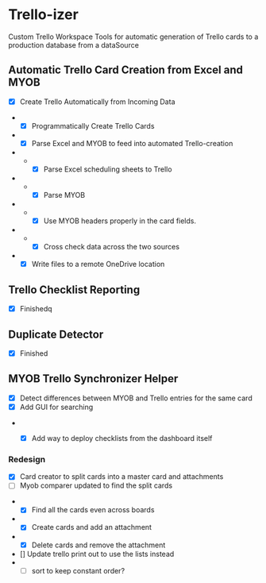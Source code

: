 # Trello-izer

Custom Trello Workspace Tools for automatic generation of Trello cards to a production database from a dataSource

## Automatic Trello Card Creation from Excel and MYOB

- [x] Create Trello Automatically from Incoming Data
- - [x] Programmatically Create Trello Cards
- - [x] Parse Excel and MYOB to feed into automated Trello-creation
- - - [x] Parse Excel scheduling sheets to Trello
- - - [x] Parse MYOB
- - - [x] Use MYOB headers properly in the card fields.
- - - [x] Cross check data across the two sources
- - [x] Write files to a remote OneDrive location

## Trello Checklist Reporting

- [x] Finishedq

## Duplicate Detector

- [x] Finished

## MYOB Trello Synchronizer Helper

- [x] Detect differences between MYOB and Trello entries for the same card
- [x] Add GUI for searching
- - [x] Add way to deploy checklists from the dashboard itself




### Redesign

- [x]  Card creator to split cards into a master card and attachments
- [ ] Myob comparer updated to find the split cards
- - [x] Find all the cards even across boards
- - [x] Create cards and add an attachment
- - [x] Delete cards and remove the attachment
- [] Update trello print out to use the lists instead
- - [ ] sort to keep constant order?